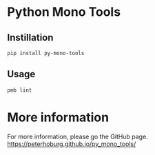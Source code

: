# Python Mono Tools

## Instillation

`pip install py-mono-tools`

## Usage

`pmb lint`

# More information

For more information, please go the GitHub page. https://peterhoburg.github.io/py_mono_tools/
